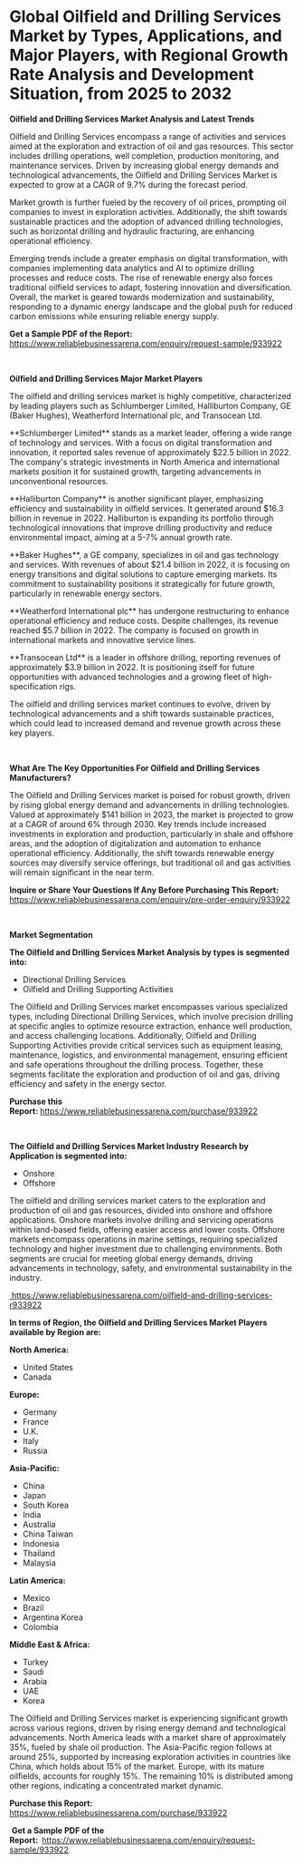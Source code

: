 <p><h1>Global Oilfield and Drilling Services Market by Types, Applications, and Major Players, with Regional Growth Rate Analysis and Development Situation, from 2025 to 2032</h1></p><p><strong>Oilfield and Drilling Services Market Analysis and Latest Trends</strong></p>
<p><p>Oilfield and Drilling Services encompass a range of activities and services aimed at the exploration and extraction of oil and gas resources. This sector includes drilling operations, well completion, production monitoring, and maintenance services. Driven by increasing global energy demands and technological advancements, the Oilfield and Drilling Services Market is expected to grow at a CAGR of 9.7% during the forecast period. </p><p>Market growth is further fueled by the recovery of oil prices, prompting oil companies to invest in exploration activities. Additionally, the shift towards sustainable practices and the adoption of advanced drilling technologies, such as horizontal drilling and hydraulic fracturing, are enhancing operational efficiency. </p><p>Emerging trends include a greater emphasis on digital transformation, with companies implementing data analytics and AI to optimize drilling processes and reduce costs. The rise of renewable energy also forces traditional oilfield services to adapt, fostering innovation and diversification. Overall, the market is geared towards modernization and sustainability, responding to a dynamic energy landscape and the global push for reduced carbon emissions while ensuring reliable energy supply.</p></p>
<p><strong>Get a Sample PDF of the Report:&nbsp;</strong> <a href="https://www.reliablebusinessarena.com/enquiry/request-sample/933922?utm_campaign=2177&utm_medium=2&utm_source=Github&utm_content=ia&utm_term=18042025&utm_id=oilfield-and-drilling-services">https://www.reliablebusinessarena.com/enquiry/request-sample/933922</a></p>
<p>&nbsp;</p>
<p><strong>Oilfield and Drilling Services Major Market Players</strong></p>
<p><p>The oilfield and drilling services market is highly competitive, characterized by leading players such as Schlumberger Limited, Halliburton Company, GE (Baker Hughes), Weatherford International plc, and Transocean Ltd. </p><p>**Schlumberger Limited** stands as a market leader, offering a wide range of technology and services. With a focus on digital transformation and innovation, it reported sales revenue of approximately $22.5 billion in 2022. The company's strategic investments in North America and international markets position it for sustained growth, targeting advancements in unconventional resources.</p><p>**Halliburton Company** is another significant player, emphasizing efficiency and sustainability in oilfield services. It generated around $16.3 billion in revenue in 2022. Halliburton is expanding its portfolio through technological innovations that improve drilling productivity and reduce environmental impact, aiming at a 5-7% annual growth rate.</p><p>**Baker Hughes**, a GE company, specializes in oil and gas technology and services. With revenues of about $21.4 billion in 2022, it is focusing on energy transitions and digital solutions to capture emerging markets. Its commitment to sustainability positions it strategically for future growth, particularly in renewable energy sectors.</p><p>**Weatherford International plc** has undergone restructuring to enhance operational efficiency and reduce costs. Despite challenges, its revenue reached $5.7 billion in 2022. The company is focused on growth in international markets and innovative service lines.</p><p>**Transocean Ltd** is a leader in offshore drilling, reporting revenues of approximately $3.9 billion in 2022. It is positioning itself for future opportunities with advanced technologies and a growing fleet of high-specification rigs.</p><p>The oilfield and drilling services market continues to evolve, driven by technological advancements and a shift towards sustainable practices, which could lead to increased demand and revenue growth across these key players.</p></p>
<p>&nbsp;</p>
<p><strong>What Are The Key Opportunities For Oilfield and Drilling Services Manufacturers?</strong></p>
<p><p>The Oilfield and Drilling Services market is poised for robust growth, driven by rising global energy demand and advancements in drilling technologies. Valued at approximately $141 billion in 2023, the market is projected to grow at a CAGR of around 6% through 2030. Key trends include increased investments in exploration and production, particularly in shale and offshore areas, and the adoption of digitalization and automation to enhance operational efficiency. Additionally, the shift towards renewable energy sources may diversify service offerings, but traditional oil and gas activities will remain significant in the near term.</p></p>
<p><strong>Inquire or Share Your Questions If Any Before Purchasing This Report:</strong> <a href="https://www.reliablebusinessarena.com/enquiry/pre-order-enquiry/933922?utm_campaign=2177&utm_medium=2&utm_source=Github&utm_content=ia&utm_term=18042025&utm_id=oilfield-and-drilling-services">https://www.reliablebusinessarena.com/enquiry/pre-order-enquiry/933922</a></p>
<p>&nbsp;</p>
<p><strong>Market Segmentation</strong></p>
<p><strong>The Oilfield and Drilling Services Market Analysis by types is segmented into:</strong></p>
<p><ul><li>Directional Drilling Services</li><li>Oilfield and Drilling Supporting Activities</li></ul></p>
<p><p>The Oilfield and Drilling Services market encompasses various specialized types, including Directional Drilling Services, which involve precision drilling at specific angles to optimize resource extraction, enhance well production, and access challenging locations. Additionally, Oilfield and Drilling Supporting Activities provide critical services such as equipment leasing, maintenance, logistics, and environmental management, ensuring efficient and safe operations throughout the drilling process. Together, these segments facilitate the exploration and production of oil and gas, driving efficiency and safety in the energy sector.</p></p>
<p><strong>Purchase this Report:&nbsp;</strong><a href="https://www.reliablebusinessarena.com/purchase/933922?utm_campaign=2177&utm_medium=2&utm_source=Github&utm_content=ia&utm_term=18042025&utm_id=oilfield-and-drilling-services">https://www.reliablebusinessarena.com/purchase/933922</a></p>
<p>&nbsp;</p>
<p><strong>The Oilfield and Drilling Services Market Industry Research by Application is segmented into:</strong></p>
<p><ul><li>Onshore</li><li>Offshore</li></ul></p>
<p><p>The oilfield and drilling services market caters to the exploration and production of oil and gas resources, divided into onshore and offshore applications. Onshore markets involve drilling and servicing operations within land-based fields, offering easier access and lower costs. Offshore markets encompass operations in marine settings, requiring specialized technology and higher investment due to challenging environments. Both segments are crucial for meeting global energy demands, driving advancements in technology, safety, and environmental sustainability in the industry.</p></p>
<p><a href="https://www.reliablebusinessarena.com/oilfield-and-drilling-services-r933922?utm_campaign=2177&utm_medium=2&utm_source=Github&utm_content=ia&utm_term=18042025&utm_id=oilfield-and-drilling-services">&nbsp;https://www.reliablebusinessarena.com/oilfield-and-drilling-services-r933922</a></p>
<p><strong>In terms of Region, the Oilfield and Drilling Services Market Players available by Region are:</strong></p>
<p>
    <p> <strong> North America: </strong>
        <ul>
            <li>United States</li>
            <li>Canada</li>
        </ul>
        </p> 
    <p> <strong> Europe: </strong>
        <ul>
            <li>Germany</li>
            <li>France</li>
            <li>U.K.</li>
            <li>Italy</li>
            <li>Russia</li>
        </ul>
        </p> 
    <p> <strong> Asia-Pacific: </strong>
        <ul>
            <li>China</li>
            <li>Japan</li>
            <li>South Korea</li>
            <li>India</li>
            <li>Australia</li>
            <li>China Taiwan</li>
            <li>Indonesia</li>
            <li>Thailand</li>
            <li>Malaysia</li>
        </ul>
        </p> 
    <p> <strong> Latin America: </strong>
        <ul>
            <li>Mexico</li>
            <li>Brazil</li>
            <li>Argentina Korea</li>
            <li>Colombia</li>
        </ul>
        </p> 
    <p> <strong> Middle East & Africa: </strong>
        <ul>
            <li>Turkey</li>
            <li>Saudi</li>
            <li>Arabia</li>
            <li>UAE</li>
            <li>Korea</li>
        </ul>
    </p>
    </p>
<p><p>The Oilfield and Drilling Services market is experiencing significant growth across various regions, driven by rising energy demand and technological advancements. North America leads with a market share of approximately 35%, fueled by shale oil production. The Asia-Pacific region follows at around 25%, supported by increasing exploration activities in countries like China, which holds about 15% of the market. Europe, with its mature oilfields, accounts for roughly 15%. The remaining 10% is distributed among other regions, indicating a concentrated market dynamic.</p></p>
<p><strong>Purchase this Report: </strong><a href="https://www.reliablebusinessarena.com/purchase/933922?utm_campaign=2177&utm_medium=2&utm_source=Github&utm_content=ia&utm_term=18042025&utm_id=oilfield-and-drilling-services">https://www.reliablebusinessarena.com/purchase/933922</a></p>
<p>&nbsp;<strong>Get a Sample PDF of the Report:&nbsp;&nbsp;</strong><a href="https://www.reliablebusinessarena.com/enquiry/request-sample/933922?utm_campaign=2177&utm_medium=2&utm_source=Github&utm_content=ia&utm_term=18042025&utm_id=oilfield-and-drilling-services">https://www.reliablebusinessarena.com/enquiry/request-sample/933922</a></p>
<p><strong></strong></p>
<p><p></p><p></p><p></p></p>
